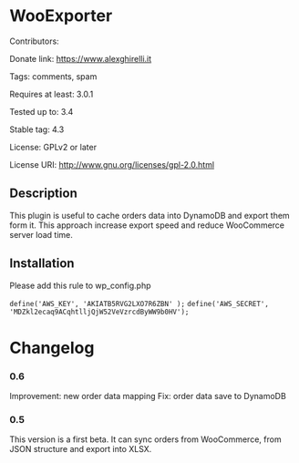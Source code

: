 # WooExporter
Contributors:

Donate link: https://www.alexghirelli.it

Tags: comments, spam

Requires at least: 3.0.1

Tested up to: 3.4

Stable tag: 4.3

License: GPLv2 or later

License URI: http://www.gnu.org/licenses/gpl-2.0.html

## Description

This plugin is useful to cache orders data into DynamoDB and export them form it. This approach increase export speed and reduce WooCommerce server load time.

## Installation

Please add this rule to wp_config.php

`define('AWS_KEY', 'AKIATB5RVG2LXO7R6ZBN' );`
`define('AWS_SECRET', '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');`


# Changelog

### 0.6
Improvement: new order data mapping
Fix: order data save to DynamoDB
### 0.5
This version is a first beta. It can sync orders from WooCommerce, from JSON structure and export into XLSX.